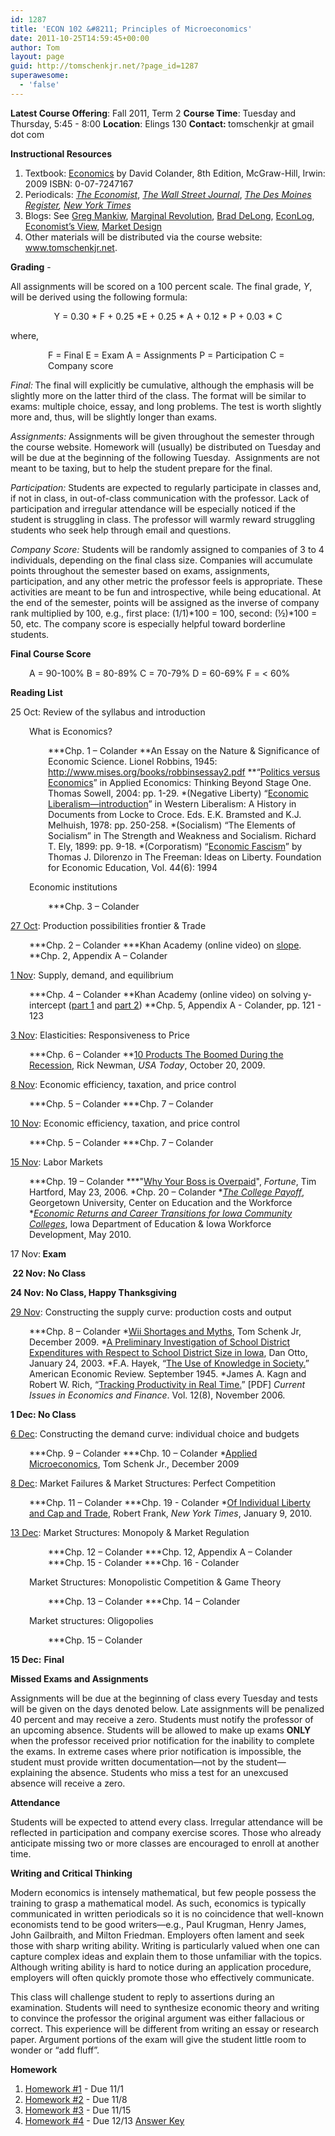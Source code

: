 ```yaml
---
id: 1287
title: 'ECON 102 &#8211; Principles of Microeconomics'
date: 2011-10-25T14:59:45+00:00
author: Tom
layout: page
guid: http://tomschenkjr.net/?page_id=1287
superawesome:
  - 'false'
---
```

<strong>Latest Course Offering</strong>: Fall 2011, Term 2
<strong>Course Time</strong>: Tuesday and Thursday, 5:45 - 8:00
<strong>Location</strong>: Elings 130
<strong>Contact: </strong>tomschenkjr at gmail dot com

<strong>Instructional Resources</strong>
<ol>
	<li>Textbook: <a href="http://www.amazon.com/Microeconomics-Mcgraw-Hill-Economics-David-Colander/dp/0077247167">Economics</a> by David Colander, 8th Edition, McGraw-Hill, Irwin: 2009 ISBN: 0-07-7247167</li>
	<li>Periodicals: <a href="http://www.economist.com/"><em>The Economist</em></a>, <a href="http://www.wsj.com/"><em>The Wall Street Journal</em></a>, <em><a href="http://www.dmregister.com/">The Des Moines Register</a>, <a href="http://www.nytimes.com/">New York Times</a></em></li>
	<li>Blogs: See <a href="http://gregmankiw.blogspot.com/" target="_blank">Greg Mankiw</a>, <a href="http://www.marginalrevolution.com/marginalrevolution/" target="_blank">Marginal Revolution</a>, <a href="http://delong.typepad.com/sdj/" target="_blank">Brad DeLong</a>, <a href="http://econlog.econlib.org/" target="_blank">EconLog</a>, <a href="http://economistsview.typepad.com/economistsview/" target="_blank">Economist’s View</a>, <a href="http://www.growthcommissionblog.org/" target="_blank">Market Design</a></li>
	<li>Other materials will be distributed via the course website: <a href="http://www.tomschenkjet.net/">www.tomschenkjr.net</a>.</li>
</ol>
<strong>Grading</strong> -

All assignments will be scored on a 100 percent scale. The final grade, <em>Y</em>, will be derived using the following formula:
<p style="text-align:center;">Y = 0.30 * F + 0.25 *E + 0.25 * A + 0.12 * P + 0.03 * C</p>
where,
<p style="padding-left:60px;">F = Final
E = Exam
A = Assignments
P = Participation
C = Company score</p>
<em>Final:</em><strong> </strong>The final will explicitly be cumulative, although the emphasis will be slightly more on the latter third of the class. The format will be similar to exams: multiple choice, essay, and long problems. The test is worth slightly more and, thus, will be slightly longer than exams.

<em>Assignments:</em> Assignments will be given throughout the semester through the course website. Homework will (usually) be distributed on Tuesday and will be due at the beginning of the following Tuesday.  Assignments are not meant to be taxing, but to help the student prepare for the final.

<em>Participation:</em> Students are expected to regularly participate in classes and, if not in class, in out-of-class communication with the professor. Lack of participation and irregular attendance will be especially noticed if the student is struggling in class. The professor will warmly reward struggling students who seek help through email and questions.

<em>Company Score:</em> Students will be randomly assigned to companies of 3 to 4 individuals, depending on the final class size. Companies will accumulate points throughout the semester based on exams, assignments, participation, and any other metric the professor feels is appropriate. These activities are meant to be fun and introspective, while being educational. At the end of the semester, points will be assigned as the inverse of company rank multiplied by 100, e.g., first place: (1/1)*100 = 100, second: (½)*100 = 50, etc. The company score is especially helpful toward borderline students.

<strong>Final Course Score</strong>
<p style="padding-left:30px;">A = 90-100%
B = 80-89%
C = 70-79%
D = 60-69%
F = &lt; 60%</p>
<strong>Reading List</strong>

25 Oct: Review of the syllabus and introduction
<p style="padding-left:30px;">What is Economics?</p>
<p style="padding-left:60px;">***Chp. 1 – Colander
**An Essay on the Nature &amp; Significance of Economic Science. Lionel Robbins, 1945: <a href="http://www.mises.org/books/robbinsessay2.pdf" target="_blank">http://www.mises.org/books/robbinsessay2.pdf</a>
**“<a href="http://www.scribd.com/doc/21358377/Applied-Economics-Politics-versus-Economics">Politics versus Economics</a>” in Applied Economics: Thinking Beyond Stage One. Thomas Sowell, 2004: pp. 1-29.
*(Negative Liberty) “<a href="http://www.scribd.com/doc/19083755/Western-Liberalism-Economic-Liberalism" target="_blank">Economic Liberalism—introduction</a>” in Western Liberalism: A History in Documents from Locke to Croce. Eds. E.K. Bramsted and K.J. Melhuish, 1978: pp. 250-258.
*(Socialism) “The Elements of Socialism” in The Strength and Weakness and Socialism. Richard T. Ely, 1899: pp. 9-18.
*(Corporatism) “<a href="http://www.lewrockwell.com/dilorenzo/dilorenzo85.html">Economic Fascism</a>” by Thomas J. Dilorenzo in The Freeman: Ideas on Liberty. Foundation for Economic Education, Vol. 44(6): 1994</p>
<p style="padding-left:30px;">Economic institutions</p>
<p style="padding-left:60px;">***Chp. 3 – Colander</p>
<a href="http://tomschenkjr.net/wordpress/wp-content/uploads/2011/10/2011-10-27-lecture-notes.pdf">27 Oct</a>: Production possibilities frontier &amp; Trade
<p style="padding-left:30px;">***Chp. 2 – Colander
***Khan Academy (online video) on <a href="http://www.youtube.com/watch?v=hXP1Gv9IMBo&amp;feature=player_embedded">slope</a>.
**Chp. 2, Appendix A – Colander</p>
<a href="http://tomschenkjr.net/wordpress/wp-content/uploads/2011/10/2011-11-01-lecture-notes.pdf">1 Nov</a>: Supply, demand, and equilibrium
<p style="padding-left:30px;">***Chp. 4 – Colander
**Khan Academy (online video) on solving y-intercept (<a href="http://www.youtube.com/watch?v=Kk9IDameJXk&amp;feature=player_embedded">part 1</a> and <a href="http://www.youtube.com/watch?v=8XffLj2zvf4&amp;feature=player_embedded">part 2</a>)
**Chp. 5, Appendix A - Colander, pp. 121 - 123</p>
<a href="http://tomschenkjr.net/wordpress/wp-content/uploads/2011/10/2011-11-03-lecture-notes.pdf">3 Nov</a>: Elasticities: Responsiveness to Price
<p style="padding-left:30px;">***Chp. 6 – Colander
**<a href="http://www.usnews.com/money/blogs/flowchart/2009/10/20/10-products-that-boomed-during-the-recession.html">10 Products The Boomed During the Recession</a>, Rick Newman, <em>USA Today</em>, October 20, 2009.</p>
<a href="http://tomschenkjr.net/wordpress/wp-content/uploads/2011/10/2011-11-08-lecture-notes.pdf">8 Nov</a>: Economic efficiency, taxation, and price control
<p style="padding-left:30px;">***Chp. 5 – Colander
***Chp. 7 – Colander</p>
<a href="http://tomschenkjr.net/wordpress/wp-content/uploads/2011/10/2011-11-10-lecture-notes.pdf">10 Nov</a>: Economic efficiency, taxation, and price control
<p style="padding-left:30px;">***Chp. 5 – Colander
***Chp. 7 – Colander</p>
<a href="http://tomschenkjr.net/wordpress/wp-content/uploads/2011/10/2011-11-17-lecture-notes.pdf">15 Nov</a>: Labor Markets
<p style="padding-left:30px;">***Chp. 19 – Colander
***"<a href="http://www.forbes.com/2006/05/20/executive-compensation-tournament_cx_th_06work_0523pay.html">Why Your Boss is Overpaid</a>", <em>Fortune</em>, Tim Hartford, May 23, 2006.
*Chp. 20 – Colander
*<em><a href="http://www9.georgetown.edu/grad/gppi/hpi/cew/pdfs/collegepayoff-summary.pdf">The College Payoff</a></em>, Georgetown University, Center on Education and the Workforce
*<em><a href="http://educateiowa.gov/index.php?option=com_docman&amp;task=doc_download&amp;gid=9836&amp;Itemid=1507">Economic Returns and Career Transitions for Iowa Community Colleges</a></em>, Iowa Department of Education &amp; Iowa Workforce Development, May 2010.</p>
17 Nov:<strong> Exam</strong>

<strong> 22 Nov: No Class</strong>

<strong>24 Nov: No Class, Happy Thanksgiving
</strong>

<a href="http://tomschenkjr.net/wordpress/wp-content/uploads/2011/10/2011-11-29-lecture-notes.pdf">29 Nov</a>: Constructing the supply curve: production costs and output
<p style="padding-left:30px;">***Chp. 8 – Colander
*<a href="http://wp.me/pz8Ka-6o">Wii Shortages and Myths</a>, Tom Schenk Jr, December 2009.
*<a href="http://www.econ.iastate.edu/research/webpapers/paper_10183.pdf">A Preliminary Investigation of School District Expenditures with Respect to School District Size in Iowa</a>, Dan Otto, January 24, 2003.
*F.A. Hayek, “<a href="http://www.scribd.com/doc/19059855/AER-The-Use-of-Knowledge-in-Society">The Use of Knowledge in Society.</a>” American Economic Review. September 1945.
*James A. Kagn and Robert W. Rich, “<a href="http://www.newyorkfed.org/research/current_issues/ci12-8.pdf" target="_blank">Tracking Productivity in Real Time.</a>” [PDF] <em>Current Issues in Economics and Finance</em>. Vol. 12(8), November 2006.</p>
<strong>1 Dec: No Class</strong>

<a href="http://tomschenkjr.net/wordpress/wp-content/uploads/2011/10/2011-12-06-lecture-notes.pdf">6 Dec</a>: Constructing the demand curve: individual choice and budgets
<p style="padding-left:30px;">***Chp. 9 – Colander
***Chp. 10 – Colander
*<a href="http://tomschenkjr.net/2009/12/01/applied-microeconomics/">Applied Microeconomics</a>, Tom Schenk Jr., December 2009</p>
<a href="http://tomschenkjr.net/wordpress/wp-content/uploads/2011/10/2011-12-08-lecture-notes.pdf">8 Dec</a>: Market Failures &amp; Market Structures: Perfect Competition
<p style="padding-left:30px;">***Chp. 11 – Colander
***Chp. 19 - Colander
*<a href="http://www.nytimes.com/2010/01/10/business/economy/10view.html">Of Individual Liberty and Cap and Trade</a>, Robert Frank, <em>New York Times</em>, January 9, 2010.</p>
<a href="http://tomschenkjr.net/wordpress/wp-content/uploads/2011/10/2011-12-13-lecture-notes.pdf">13 Dec</a>: Market Structures: Monopoly &amp; Market Regulation
<p style="padding-left:60px;">***Chp. 12 – Colander
***Chp. 12, Appendix A – Colander
***Chp. 15 - Colander
***Chp. 16 - Colander</p>
<p style="padding-left:30px;">Market Structures: Monopolistic Competition &amp; Game Theory</p>
<p style="padding-left:60px;">***Chp. 13 – Colander
***Chp. 14 – Colander</p>
<p style="padding-left:30px;">Market structures: Oligopolies</p>
<p style="padding-left:60px;">***Chp. 15 – Colander</p>
<strong>15 Dec:</strong> <strong>Final</strong>

<strong>Missed Exams and Assignments</strong>

Assignments will be due at the beginning of class every Tuesday and tests will be given on the days denoted below. Late assignments will be penalized 40 percent and may receive a zero. Students must notify the professor of an upcoming absence. Students will be allowed to make up exams <strong>ONLY</strong> when the professor received prior notification for the inability to complete the exams. In extreme cases where prior notification is impossible, the student must provide written documentation—not by the student—explaining the absence. Students who miss a test for an unexcused absence will receive a zero.

<strong>Attendance</strong>

Students will be expected to attend every class. Irregular attendance will be reflected in participation and company exercise scores. Those who already anticipate missing two or more classes are encouraged to enroll at another time.

<strong>Writing and Critical Thinking</strong>

Modern economics is intensely mathematical, but few people possess the training to grasp a mathematical model. As such, economics is typically communicated in written periodicals so it is no coincidence that well-known economists tend to be good writers—e.g., Paul Krugman, Henry James, John Gailbraith, and Milton Friedman. Employers often lament and seek those with sharp writing ability. Writing is particularly valued when one can capture complex ideas and explain them to those unfamiliar with the topics.  Although writing ability is hard to notice during an application procedure, employers will often quickly promote those who effectively communicate.

This class will challenge student to reply to assertions during an examination. Students will need to synthesize economic theory and writing to convince the professor the original argument was either fallacious or correct. This experience will be different from writing an essay or research paper. Argument portions of the exam will give the student little room to wonder or “add fluff”.

<strong>Homework</strong>
<ol>
	<li><a href="http://tomschenkjr.net/wordpress/wp-content/uploads/2011/10/econ-102-hw1-fall-2011.pdf">Homework #1</a> - Due 11/1</li>
	<li><a href="http://tomschenkjr.net/wordpress/wp-content/uploads/2011/10/econ-102-hw2-fall-2011.pdf">Homework #2</a> - Due 11/8</li>
	<li><a href="http://tomschenkjr.net/wordpress/wp-content/uploads/2011/10/econ-102-fall-2011-hw3.pdf">Homework #3</a> - Due 11/15</li>
	<li><a href="http://tomschenkjr.net/wordpress/wp-content/uploads/2011/10/econ-102-fall-2011-hw4.pdf">Homework #4</a> - Due 12/13 <a href="http://tomschenkjr.net/wordpress/wp-content/uploads/2011/10/econ-102-fall-2011-hw4-answerkey.pdf">Answer Key</a></li>
</ol>